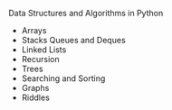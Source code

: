 Data Structures and Algorithms in Python

- Arrays
- Stacks Queues and Deques
- Linked Lists
- Recursion
- Trees
- Searching and Sorting
- Graphs
- Riddles
